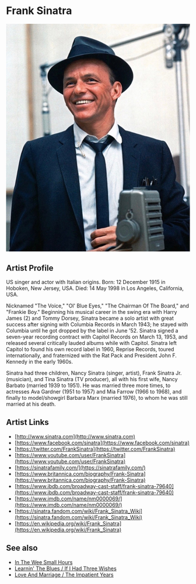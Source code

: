# Frank Sinatra

![](../../assets/artists/Frank_Sinatra.png)

## Artist Profile

US singer and actor with Italian origins.
Born: 12 December 1915 in Hoboken, New Jersey, USA.
Died: 14 May 1998 in Los Angeles, California, USA.

Nicknamed "The Voice," "Ol' Blue Eyes," "The Chairman Of The Board," and "Frankie Boy." Beginning his musical career in the swing era with Harry James (2) and Tommy Dorsey, Sinatra became a solo artist with great success after signing with Columbia Records in March 1943; he stayed with Columbia until he got dropped by the label in June '52. Sinatra signed a seven-year recording contract with Capitol Records on March 13, 1953, and released several critically lauded albums while with Capitol. Sinatra left Capitol to found his own record label in 1960, Reprise Records, toured internationally, and fraternized with the Rat Pack and President John F. Kennedy in the early 1960s.

Sinatra had three children, Nancy Sinatra (singer, artist), Frank Sinatra Jr. (musician), and Tina Sinatra (TV producer), all with his first wife, Nancy Barbato (married 1939 to 1951). He was married three more times, to actresses Ava Gardner (1951 to 1957) and Mia Farrow (1966 to 1968), and finally to model/showgirl Barbara Marx (married 1976), to whom he was still married at his death.

## Artist Links

- [http://www.sinatra.com](http://www.sinatra.com)
- [https://www.facebook.com/sinatra](https://www.facebook.com/sinatra)
- [https://twitter.com/FrankSinatra](https://twitter.com/FrankSinatra)
- [https://www.youtube.com/user/FrankSinatra](https://www.youtube.com/user/FrankSinatra)
- [https://sinatrafamily.com/](https://sinatrafamily.com/)
- [https://www.britannica.com/biography/Frank-Sinatra](https://www.britannica.com/biography/Frank-Sinatra)
- [https://www.ibdb.com/broadway-cast-staff/frank-sinatra-79640](https://www.ibdb.com/broadway-cast-staff/frank-sinatra-79640)
- [https://www.imdb.com/name/nm0000069/](https://www.imdb.com/name/nm0000069/)
- [https://sinatra.fandom.com/wiki/Frank_Sinatra_Wiki](https://sinatra.fandom.com/wiki/Frank_Sinatra_Wiki)
- [https://en.wikipedia.org/wiki/Frank_Sinatra](https://en.wikipedia.org/wiki/Frank_Sinatra)


## See also

- [In The Wee Small Hours](In_The_Wee_Small_Hours.md)
- [Learnin' The Blues / If I Had Three Wishes](Learnin_The_Blues_-_If_I_Had_Three_Wishes.md)
- [Love And Marriage / The Impatient Years](Love_And_Marriage_-_The_Impatient_Years.md)
